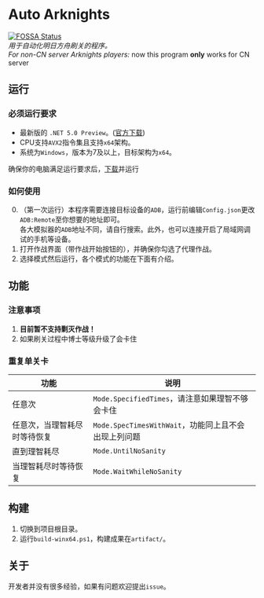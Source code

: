 # Auto Arknights
[![FOSSA Status](https://app.fossa.io/api/projects/git%2Bgithub.com%2FCCRcmcpe%2FAuto-Arknights.svg?type=shield)](https://app.fossa.io/projects/git%2Bgithub.com%2FCCRcmcpe%2FAuto-Arknights?ref=badge_shield)  
*用于自动化明日方舟刷关的程序。*  
*For non-CN server Arknights players:* now this program **only** works for CN server
## 运行
### 必须运行要求
* 最新版的 `.NET 5.0 Preview`。([官方下载](https://dotnet.microsoft.com/download/dotnet-core/5.0))
* CPU支持`AVX2`指令集且支持`x64`架构。
* 系统为`Windows`，版本为7及以上，目标架构为`x64`。

确保你的电脑满足运行要求后，[下载](https://github.com/CCRcmcpe/Auto-Arknights/releases/latest)并运行
### 如何使用
0. （第一次运行）本程序需要连接目标设备的`ADB`，运行前编辑`Config.json`更改`ADB:Remote`至你想要的地址即可。  
各大模拟器的`ADB`地址不同，请自行搜索。此外，也可以连接开启了局域网调试的手机等设备。
1. 打开作战界面（带作战开始按钮的），并确保你勾选了代理作战。
2. 选择模式然后运行，各个模式的功能在下面有介绍。
## 功能
### 注意事项
1. **目前暂不支持剿灭作战！**
2. 如果刷关过程中博士等级升级了会卡住
### 重复单关卡
功能|说明
-|-
任意次|`Mode.SpecifiedTimes`，请注意如果理智不够会卡住
任意次，当理智耗尽时等待恢复|`Mode.SpecTimesWithWait`，功能同上且不会出现上列问题
直到理智耗尽|`Mode.UntilNoSanity`
当理智耗尽时等待恢复|`Mode.WaitWhileNoSanity`
## 构建
1. 切换到项目根目录。  
2. 运行`build-winx64.ps1`，构建成果在`artifact/`。
## 关于
开发者并没有很多经验，如果有问题欢迎提出`issue`。
